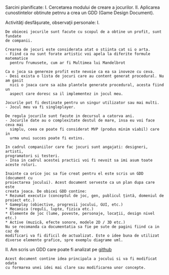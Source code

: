 Sarcini planificate: 
I. Cercetarea modului de creare a jocurilor.
II. Aplicarea cunostintelor obtinute petnru a crea un GDD (Game Design Document).

Activităţi desfăşurate, observaţii personale:
I.

    De obiecei jocurile sunt facute cu scopul de a obtine un profit, sunt fundate
    de companii.
    
    Crearea de jocuri este considerata atat o stiinta cat si o arta. 
    - Fiind ca nu sunt forate artistic voi apela la diferite formule matematice
      pentru frumusete, cum ar fi Multimea lui Mandelbrot

    Ca o joca sa genereze profit este nevoie ca ea sa inoveze cu ceva.
    - Desi exista o lista de jocuri care au content generat procedural. Nu am gasit
      nici o joaca care sa aiba plantele generate procedural, acesta fiind un
      aspect care doresc sa il implementez in jocul meu.

    Jocurile pot fi destinate pentru un singur utilizator sau mai multi.
    - Jocul meu va fi singleplayer.
    
    De regula jocurile sunt facute in decursul a catorva ani.
    - Jocurile date au o complexitate destul de mare, insa eu voi face ceva mai
      simplu, ceea ce poate fi considerat MVP (produs minim viabil) care in
      urma unui succes poate fi extins.

    In cadrul companiilor care fac jocuri sunt angajati: designeri, artisti,
    programatori si testeri.
    - Insa in cadrul acestei practici voi fi nevoit sa imi asum toate aceste roluri.

    Inainte ca orice joc sa fie creat pentru el este scris un GDD (document cu
    proiectarea jocului). Acest document serveste ca un plan dupa care este
    creata joaca. De obicei GDD contine:
    * Rezumat executiv (conceptul de joc, gen, publicul țintă, domeniul de proiect etc.)
    * Gameplay (obiective, progresii jocului, GUI, etc.)
    * Mecanica (reguli, lupte, fizica etc.)
    * Elemente de joc (lume, poveste, personaje, locații, design nivel etc.)
    * Active (muzică, efecte sonore, modele 2D / 3D etc.)
    Nu se recomanda ca documentatia sa fie pe sute de pagini fiind ca in caz de
    modificari va fi dificil de actualizat. Este o idee buna de utilizat
    diverse elemente grafice, spre exemplu diagrame uml.

II.
    Am scris un GDD care poate fi analizat pe [github](https://github.com/CatalinPlesu/Eden/blob/master/markdown/gdd.md)
    
    Acest document contine idea principala a jocului si va fi modificat odata
    cu formarea unei idei mai clare sau modificarea unor concepte.
